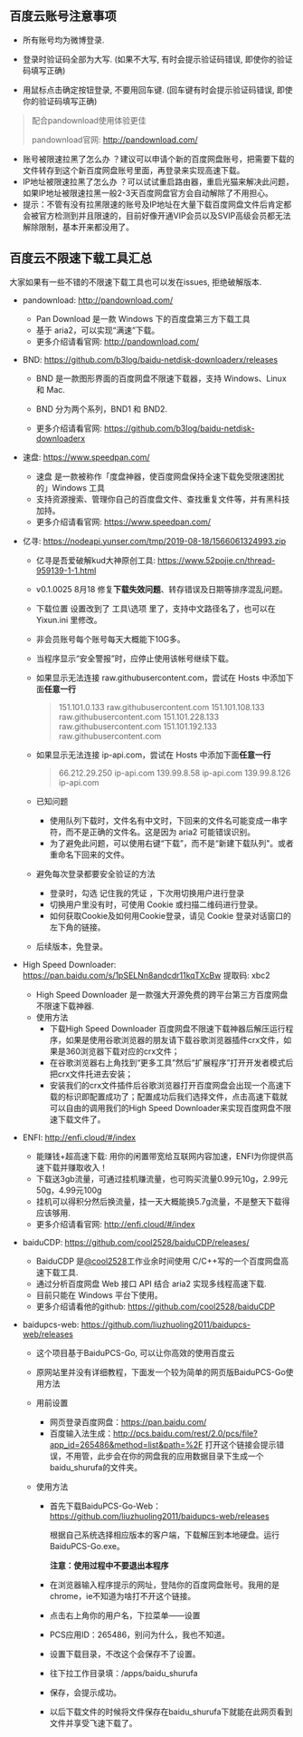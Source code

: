 ## 百度云账号注意事项

- 所有账号均为微博登录.

- 登录时验证码全部为大写. (如果不大写, 有时会提示验证码错误, 即使你的验证码填写正确)

- 用鼠标点击确定按钮登录, 不要用回车键. (回车键有时会提示验证码错误, 即使你的验证码填写正确)

    

> 配合pandownload使用体验更佳
>
> pandownload官网: http://pandownload.com/

- 账号被限速拉黑了怎么办 ？建议可以申请个新的百度网盘账号，把需要下载的文件转存到这个新百度网盘账号里面，再登录来实现高速下载。
- IP地址被限速拉黑了怎么办 ？可以试试重启路由器，重启光猫来解决此问题，如果IP地址被限速拉黑一般2-3天百度网盘官方会自动解除了不用担心。
- 提示：不管有没有拉黑限速的账号及IP地址在大量下载百度网盘文件后肯定都会被官方检测到并且限速的，目前好像开通VIP会员以及SVIP高级会员都无法解除限制，基本开来都没用了。



## 百度云不限速下载工具汇总

大家如果有一些不错的不限速下载工具也可以发在issues, 拒绝破解版本.

- pandownload: http://pandownload.com/
    - Pan Download 是一款 Windows 下的百度盘第三方下载工具
    - 基于 aria2，可以实现“满速”下载。
    - 更多介绍请看官网:  http://pandownload.com/
    
- BND: https://github.com/b3log/baidu-netdisk-downloaderx/releases
    - BND 是一款图形界面的百度网盘不限速下载器，支持 Windows、Linux 和 Mac.

    - BND 分为两个系列，BND1 和 BND2.
    - 更多介绍请看官网: https://github.com/b3log/baidu-netdisk-downloaderx
    
- 速盘: https://www.speedpan.com/
    - 速盘 是一款被称作「度盘神器，使百度网盘保持全速下载免受限速困扰的」Windows 工具
    - 支持资源搜索、管理你自己的百度盘文件、查找重复文件等，并有黑科技加持。
    - 更多介绍请看官网: https://www.speedpan.com/
    
- 亿寻: https://nodeapi.yunser.com/tmp/2019-08-18/1566061324993.zip

    - 亿寻是吾爱破解kud大神原创工具: https://www.52pojie.cn/thread-959139-1-1.html

    - v0.1.0025 8月18 修复**下载失效问题**、转存错误及日期等排序混乱问题。
    
    - 下载位置 设置改到了 工具\选项 里了，支持中文路径名了，也可以在 Yixun.ini 里修改。

    - 非会员账号每个账号每天大概能下10G多。
    
    - 当程序显示“安全警报”时，应停止使用该帐号继续下载。
    
    - 如果显示无法连接 raw.githubusercontent.com，尝试在 Hosts 中添加下面**任意一行**
    
        > 151.101.0.133          raw.githubusercontent.com
        > 151.101.108.133      raw.githubusercontent.com
        > 151.101.228.133      raw.githubusercontent.com
        > 151.101.192.133      raw.githubusercontent.com
    
    - 如果显示无法连接 ip-api.com，尝试在 Hosts 中添加下面**任意一行**
    
        > 66.212.29.250        ip-api.com
        > 139.99.8.58            ip-api.com
        > 139.99.8.126          ip-api.com
    
    - 已知问题
    
        - 使用队列下载时，文件名有中文时，下回来的文件名可能变成一串字符，而不是正确的文件名。这是因为 aria2 可能错误识别。
        - 为了避免此问题，可以使用右键“下载”，而不是“新建下载队列"。或者重命名下回来的文件。
    
    - 避免每次登录都要安全验证的方法
    
        - 登录时，勾选 记住我的凭证 ，下次用切换用户进行登录
        - 切换用户里没有时，可使用 Cookie 或扫描二维码进行登录。
        - 如何获取Cookie及如何用Cookie登录，请见 Cookie 登录对话窗口的左下角的链接。
    
    - 后续版本，免登录。  

- High Speed Downloader: https://pan.baidu.com/s/1pSELNn8andcdr11kqTXcBw 提取码: xbc2
    - High Speed Downloader 是一款强大开源免费的跨平台第三方百度网盘不限速下载神器.
    - 使用方法
        - 下载High Speed Downloader 百度网盘不限速下载神器后解压运行程序，如果是使用谷歌浏览器的朋友请下载谷歌浏览器插件crx文件，如果是360浏览器下载对应的crx文件；
        - 在谷歌浏览器右上角找到“更多工具”然后“扩展程序”打开开发者模式后把crx文件托进去安装；
        - 安装我们的crx文件插件后谷歌浏览器打开百度网盘会出现一个高速下载的标识即配置成功了；配置成功后我们选择文件，点击高速下载就可以自由的调用我们的High Speed Downloader来实现百度网盘不限速下载文件了。

- ENFI: http://enfi.cloud/#/index
    - 能赚钱+超高速下载: 用你的闲置带宽给互联网内容加速，ENFI为你提供高速下载并赚取收入！
    - 下载送3gb流量，可通过挂机赚流量，也可购买流量0.99元10g，2.99元50g，4.99元100g
    - 挂机可以得积分然后换流量，挂一天大概能换5.7g流量，不是整天下载得应该够用.
    - 更多介绍请看官网: http://enfi.cloud/#/index
    
- baiduCDP: https://github.com/cool2528/baiduCDP/releases/ 
    
    - BaiduCDP 是[@cool2528](https://github.com/cool2528)工作业余时间使用 C/C++写的一个百度网盘高速下载工具.
    - 通过分析百度网盘 Web 接口 API 结合 aria2 实现多线程高速下载.
    - 目前只能在 Windows 平台下使用。
    - 更多介绍请看他的github: https://github.com/cool2528/baiduCDP
    
- baidupcs-web: https://github.com/liuzhuoling2011/baidupcs-web/releases

    - 这个项目基于BaiduPCS-Go, 可以让你高效的使用百度云

    - 原网站里并没有详细教程，下面发一个较为简单的网页版BaiduPCS-Go使用方法

    - 用前设置

        - 网页登录百度网盘：https://pan.baidu.com/
        - 百度输入法生成：http://pcs.baidu.com/rest/2.0/pcs/file?app_id=265486&method=list&path=%2F
            打开这个链接会提示错误，不用管，此步会在你的网盘我的应用数据目录下生成一个baidu_shurufa的文件夹。

    - 使用方法

        - 首先下载BaiduPCS-Go-Web： https://github.com/liuzhuoling2011/baidupcs-web/releases

            根据自己系统选择相应版本的客户端，下载解压到本地硬盘。运行BaiduPCS-Go.exe。 

            **注意：使用过程中不要退出本程序** 

        - 在浏览器输入程序提示的网址，登陆你的百度网盘账号。我用的是chrome，ie不知道为啥打不开这个链接。

        - 点击右上角你的用户名，下拉菜单——设置

        -   PCS应用ID：265486，别问为什么，我也不知道。

        - 设置下载目录，不改这个会保存不了设置。

        - 往下拉工作目录填：/apps/baidu_shurufa

        - 保存，会提示成功。  

        - 以后下载文件的时候将文件保存在baidu_shurufa下就能在此网页看到文件并享受飞速下载了。



